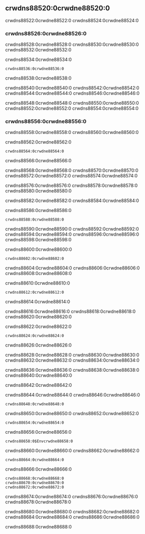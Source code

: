 ## crwdns88520:0crwdne88520:0

crwdns88522:0crwdne88522:0 crwdns88524:0crwdne88524:0

### crwdns88526:0crwdne88526:0

crwdns88528:0crwdne88528:0 crwdns88530:0crwdne88530:0 crwdns88532:0crwdne88532:0

<span class="filename">crwdns88534:0crwdne88534:0</span>

```rust,ignore,does_not_compile
crwdns88536:0crwdne88536:0
```


<span class="caption">crwdns88538:0crwdne88538:0</span>

crwdns88540:0crwdne88540:0 crwdns88542:0crwdne88542:0 crwdns88544:0crwdne88544:0 crwdns88546:0crwdne88546:0

crwdns88548:0crwdne88548:0 crwdns88550:0crwdne88550:0 crwdns88552:0crwdne88552:0 crwdns88554:0crwdne88554:0

### crwdns88556:0crwdne88556:0

crwdns88558:0crwdne88558:0 crwdns88560:0crwdne88560:0

<span class="filename">crwdns88562:0crwdne88562:0</span>

```rust,noplayground
crwdns88564:0crwdne88564:0
```


<span class="caption">crwdns88566:0crwdne88566:0</span>

crwdns88568:0crwdne88568:0 crwdns88570:0crwdne88570:0 crwdns88572:0crwdne88572:0 crwdns88574:0crwdne88574:0

crwdns88576:0crwdne88576:0 crwdns88578:0crwdne88578:0 crwdns88580:0crwdne88580:0

crwdns88582:0crwdne88582:0 crwdns88584:0crwdne88584:0

crwdns88586:0crwdne88586:0

```console
crwdns88588:0crwdne88588:0
```

crwdns88590:0crwdne88590:0 crwdns88592:0crwdne88592:0 crwdns88594:0crwdne88594:0 crwdns88596:0crwdne88596:0 crwdns88598:0crwdne88598:0

<span class="filename">crwdns88600:0crwdne88600:0</span>

```rust,ignore,does_not_compile
crwdns88602:0crwdne88602:0
```

crwdns88604:0crwdne88604:0 crwdns88606:0crwdne88606:0 crwdns88608:0crwdne88608:0

<span class="filename">crwdns88610:0crwdne88610:0</span>

```rust,ignore,does_not_compile
crwdns88612:0crwdne88612:0
```


<span class="caption">crwdns88614:0crwdne88614:0</span>

crwdns88616:0crwdne88616:0 crwdns88618:0crwdne88618:0 crwdns88620:0crwdne88620:0

<span class="filename">crwdns88622:0crwdne88622:0</span>

```rust,noplayground
crwdns88624:0crwdne88624:0
```


<span class="caption">crwdns88626:0crwdne88626:0</span>

crwdns88628:0crwdne88628:0 crwdns88630:0crwdne88630:0 crwdns88632:0crwdne88632:0 crwdns88634:0crwdne88634:0

crwdns88636:0crwdne88636:0 crwdns88638:0crwdne88638:0 crwdns88640:0crwdne88640:0

crwdns88642:0crwdne88642:0

crwdns88644:0crwdne88644:0 crwdns88646:0crwdne88646:0

```console
crwdns88648:0crwdne88648:0
```

crwdns88650:0crwdne88650:0 crwdns88652:0crwdne88652:0

```console
crwdns88654:0crwdne88654:0
```

crwdns88656:0crwdne88656:0

```console
crwdns88658:0$Envcrwdne88658:0
```

crwdns88660:0crwdne88660:0 crwdns88662:0crwdne88662:0

```console
crwdns88664:0crwdne88664:0
```

crwdns88666:0crwdne88666:0


<!-- manual-regeneration
cd listings/ch12-an-io-project/listing-12-23
IGNORE_CASE=1 cargo run -- to poem.txt
can't extract because of the environment variable
-->

```console
crwdns88668:0crwdne88668:0
crwdns88670:0crwdne88670:0
crwdns88672:0crwdne88672:0
```

crwdns88674:0crwdne88674:0 crwdns88676:0crwdne88676:0 crwdns88678:0crwdne88678:0

crwdns88680:0crwdne88680:0 crwdns88682:0crwdne88682:0 crwdns88684:0crwdne88684:0 crwdns88686:0crwdne88686:0

crwdns88688:0crwdne88688:0
